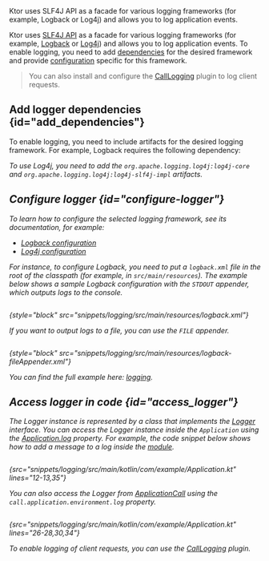 [//]: # (title: Logging)

<tldr>
<var name="example_name" value="logging"/>
<include src="lib.xml" element-id="download_example"/>
</tldr>

<link-summary>
Ktor uses SLF4J API as a facade for various logging frameworks (for example, Logback or Log4j) and allows you to log application events.
</link-summary>

Ktor uses [SLF4J API](http://www.slf4j.org/) as a facade for various logging frameworks (for example, [Logback](https://logback.qos.ch/) or [Log4j](https://logging.apache.org/log4j)) and allows you to log application events. 
To enable logging, you need to add [dependencies](#add_dependencies) for the desired framework and provide [configuration](#configure-logger) specific for this framework.

> You can also install and configure the [CallLogging](call-logging.md) plugin to log client requests.


## Add logger dependencies {id="add_dependencies"}
To enable logging, you need to include artifacts for the desired logging framework.
For example, Logback requires the following dependency:

<var name="group_id" value="ch.qos.logback"/>
<var name="artifact_name" value="logback-classic"/>
<var name="version" value="logback_version"/>
<include src="lib.xml" element-id="add_artifact"/>

To use Log4j, you need to add the `org.apache.logging.log4j:log4j-core` and `org.apache.logging.log4j:log4j-slf4j-impl` artifacts.


## Configure logger {id="configure-logger"}

To learn how to configure the selected logging framework, see its documentation, for example:
- [Logback configuration](http://logback.qos.ch/manual/configuration.html)
- [Log4j configuration](https://logging.apache.org/log4j/2.x/manual/configuration.html)

For instance, to configure Logback, you need to put a `logback.xml` file in the root of the classpath (for example, in `src/main/resources`). 
The example below shows a sample Logback configuration with the `STDOUT` appender, which outputs logs to the console.

```xml
```
{style="block" src="snippets/logging/src/main/resources/logback.xml"}

If you want to output logs to a file, you can use the `FILE` appender.

```xml
```
{style="block" src="snippets/logging/src/main/resources/logback-fileAppender.xml"}

You can find the full example here: [logging](https://github.com/ktorio/ktor-documentation/tree/%current-branch%/codeSnippets/snippets/logging).



## Access logger in code {id="access_logger"}
The Logger instance is represented by a class that implements the [Logger](http://www.slf4j.org/api/org/slf4j/Logger.html) interface. You can access the Logger instance inside the `Application` using the [Application.log](https://api.ktor.io/ktor-server/ktor-server-core/io.ktor.server.application/log.html) property. For example, the code snippet below shows how to add a message to a log inside the [module](Modules.md).

```kotlin
```
{src="snippets/logging/src/main/kotlin/com/example/Application.kt" lines="12-13,35"}

You can also access the Logger from [ApplicationCall](https://api.ktor.io/ktor-server/ktor-server-core/io.ktor.server.application/-application-call/index.html) using the `call.application.environment.log` property.

```kotlin
```
{src="snippets/logging/src/main/kotlin/com/example/Application.kt" lines="26-28,30,34"}

To enable logging of client requests, you can use the [CallLogging](call-logging.md) plugin.
